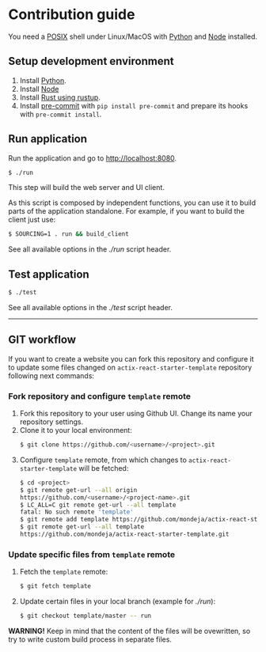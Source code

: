 # Contribution guide

You need a [POSIX] shell under Linux/MacOS with [Python] and [Node] installed.

## Setup development environment

1. Install [Python].
1. Install [Node]
1. Install [Rust using rustup][rustup-install].
1. Install [pre-commit] with `pip install pre-commit` and prepare its hooks
   with `pre-commit install`.

## Run application

Run the application and go to <http://localhost:8080>.

```sh
$ ./run
```

This step will build the web server and UI client.

As this script is composed by independent functions, you can use it to build
parts of the application standalone. For example, if you want to build the
client just use:

```sh
$ SOURCING=1 . run && build_client
```

See all available options in the _./run_ script header.

## Test application

```sh
$ ./test
```

See all available options in the _./test_ script header.

---

## GIT workflow

If you want to create a website you can fork this repository and configure it
to update some files changed on `actix-react-starter-template` repository
following next commands:

### Fork repository and configure `template` remote

1. Fork this repository to your user using Github UI. Change its name your
   repository settings.
1. Clone it to your local environment:
   ```sh
   $ git clone https://github.com/<username>/<project>.git
   ```
1. Configure `template` remote, from which changes to
   `actix-react-starter-template` will be fetched:
   ```sh
   $ cd <project>
   $ git remote get-url --all origin
   https://github.com/<username>/<project-name>.git
   $ LC_ALL=C git remote get-url --all template
   fatal: No such remote 'template'
   $ git remote add template https://github.com/mondeja/actix-react-starter-template.git
   $ git remote get-url --all template
   https://github.com/mondeja/actix-react-starter-template.git
   ```

### Update specific files from `template` remote

1. Fetch the `template` remote:
   ```sh
   $ git fetch template
   ```
1. Update certain files in your local branch (example for _./run_):
   ```sh
   $ git checkout template/master -- run
   ```

**WARNING!** Keep in mind that the content of the files will be ovewritten,
so try to write custom build process in separate files.

[posix]: https://en.wikipedia.org/wiki/POSIX
[python]: https://www.python.org
[node]: https://nodejs.org
[pre-commit]: https://pre-commit.com
[rustup-install]: https://doc.rust-lang.org/book/ch01-01-installation.html
